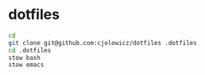 dotfiles
========

```bash
cd
git clone git@github.com:cjolowicz/dotfiles .dotfiles
cd .dotfiles
stow bash
stow emacs
```
